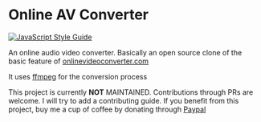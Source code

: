 # Online AV Converter

[![JavaScript Style Guide](https://cdn.rawgit.com/standard/standard/master/badge.svg)](https://github.com/standard/standard)

An online audio video converter. Basically an open source clone of the basic feature of [onlinevideoconverter.com](https://www.onlinevideoconverter.com)

It uses [ffmpeg](https://ffmpeg.org) for the conversion process

This project is currently **NOT** MAINTAINED. Contributions through PRs are welcome. I will try to add a contributing guide.
If you benefit from this project, buy me a cup of coffee by donating through [Paypal](https://www.paypal.me/karuppiah7890/10)


